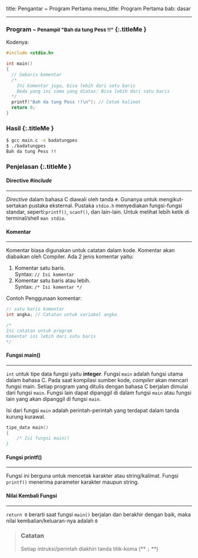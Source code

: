 title: Pengantar ~ Program Pertama
menu_title: Program Pertama
bab: dasar

---

### <i class="fa fa-file-code-o"></i> Program <small>~ Penampil &quot;Bah da tung Pess !!&quot;</small> {:.titleMe }

Kodenya:
``` c
#include <stdio.h>

int main()
{
  // Sebaris komentar
  /*
    Ini komentar juga, bisa lebih dari satu baris
    Beda yang ini sama yang diatas: Bisa lebih dari satu baris
  */
  printf("Bah da tung Pess !!\n"); // Cetak kalimat
  return 0;
}
```

### <i class="fa fa-terminal"></i> Hasil {:.titleMe }

``` bash
$ gcc main.c -o badatungpes 
$ ./badatungpes 
Bah da tung Pess !!
```

### <i class="fa fa-list"></i> Penjelasan {:.titleMe }

#### Directive _#include_
---

_Directive_ dalam bahasa C diawali oleh tanda `#`.
Gunanya untuk mengikut-sertakan pustaka eksternal. 
Pustaka `stdio.h` menyediakan fungsi-fungsi standar, seperti:`printf()`, `scanf()`, dan lain-lain. Untuk melihat lebih ketik di terminal/shell `man stdio`.

#### Komentar
---

Komentar biasa digunakan untuk catatan dalam kode. Komentar akan diabaikan oleh Compiler. Ada 2 jenis komentar yaitu:

1. Komentar satu baris. <br/>
   Syntax: `// Isi komentar`
2. Komentar satu baris atau lebih. <br/> 
   Syntax: `/* Isi komentar */`


Contoh Penggunaan komentar:
``` c
// satu baris komentar
int angka; // Catatan untuk variabel angka
```
``` c
/*
Ini catatan untuk program
Komentar ini lebih dari satu baris
*/
```


#### Fungsi **main()**
---

`int` untuk tipe data fungsi yaitu **integer**.
Fungsi `main` adalah fungsi utama dalam bahasa C. 
Pada saat kompilasi sumber kode, _compiler_ akan mencari fungsi main.
Setiap program yang ditulis dengan bahasa C berjalan dimulai dari fungsi `main`. Fungsi lain dapat dipanggil di dalam fungsi `main` atau fungsi lain yang akan dipanggil di fungsi `main`.

Isi dari fungsi `main` adalah perintah-perintah yang terdapat dalam tanda kurung kurawal.

``` c
tipe_data main()
{
    /* Isi fungsi main()
}
```

#### Fungsi **printf()**
---

Fungsi ini berguna untuk mencetak karakter atau string/kalimat. Fungsi `printf()` menerima parameter karakter maupun string.

#### Nilai Kembali Fungsi
----

`return 0` berarti saat fungsi `main()` berjalan dan berakhir dengan baik, maka nilai kembalian/keluaran-nya adalah `0`

> ### Catatan
>  Setiap intruksi/perintah diakhiri tanda titik-koma (** `;` **)
